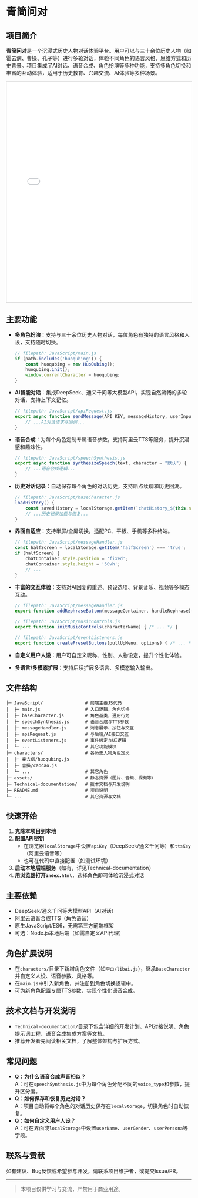 # 青简问对

## 项目简介

**青简问对**是一个沉浸式历史人物对话体验平台。用户可以与三十余位历史人物（如霍去病、曹操、孔子等）进行多轮对话，体验不同角色的语言风格、思维方式和历史背景。项目集成了AI对话、语音合成、角色扮演等多种功能，支持多角色切换和丰富的互动体验，适用于历史教育、兴趣交流、AI体验等多种场景。

<iframe src="index.html" width="100%" height="600" style="border:1px solid #ccc;"></iframe>

## 主要功能

- **多角色扮演**：支持与三十余位历史人物对话，每位角色有独特的语言风格和人设，支持随时切换。

  ```js
  // filepath: JavaScript/main.js
  if (path.includes('huoqubing')) {
      const huoqubing = new HuoQubing();
      huoqubing.init();
      window.currentCharacter = huoqubing;
  }
  ```

- **AI智能对话**：集成DeepSeek、通义千问等大模型API，实现自然流畅的多轮对话，支持上下文记忆。

  ```js
  // filepath: JavaScript/apiRequest.js
  export async function sendMessage(API_KEY, messageHistory, userInput, isRephrase, chatContainer, handleRephrase, callback) {
      // ...AI对话请求与回调...
  }
  ```

- **语音合成**：为每个角色定制专属语音参数，支持阿里云TTS等服务，提升沉浸感和趣味性。

  ```js
  // filepath: JavaScript/speechSynthesis.js
  export async function synthesizeSpeech(text, character = "默认") {
      // ...语音合成逻辑...
  }
  ```

- **历史对话记录**：自动保存每个角色的对话历史，支持断点续聊和历史回溯。

  ```js
  // filepath: JavaScript/baseCharacter.js
  loadHistory() {
      const savedHistory = localStorage.getItem(`chatHistory_${this.name}`);
      // ...历史记录加载与恢复...
  }
  ```

- **界面自适应**：支持半屏/全屏切换，适配PC、平板、手机等多种终端。

  ```js
  // filepath: JavaScript/messageHandler.js
  const halfScreen = localStorage.getItem('halfScreen') === 'true';
  if (halfScreen) {
      chatContainer.style.position = 'fixed';
      chatContainer.style.height = '50vh';
      // ...
  }
  ```

- **丰富的交互体验**：支持对AI回复的重述、预设选项、背景音乐、视频等多模态互动。

  ```js
  // filepath: JavaScript/messageHandler.js
  export function addRephraseButton(messageContainer, handleRephrase) { /* ... */ }

  // filepath: JavaScript/musicControls.js
  export function initMusicControls(characterName) { /* ... */ }

  // filepath: JavaScript/eventListeners.js
  export function createPresetButtons(pullUpMenu, options) { /* ... */ }
  ```

- **自定义用户人设**：用户可自定义昵称、性别、人物设定，提升个性化体验。
- **多语言/多模态扩展**：支持后续扩展多语言、多模态输入输出。

## 文件结构

```
├─ JavaScript/                # 前端主要JS代码
│  ├─ main.js                 # 入口逻辑，角色切换
│  ├─ baseCharacter.js        # 角色基类，通用行为
│  ├─ speechSynthesis.js      # 语音合成与TTS参数
│  ├─ messageHandler.js       # 消息展示、按钮与交互
│  ├─ apiRequest.js           # 与后端/AI接口交互
│  ├─ eventListeners.js       # 事件绑定与UI逻辑
│  └─ ...                     # 其它功能模块
├─ characters/                # 各历史人物角色定义
│  ├─ 霍去病/huoqubing.js
│  ├─ 曹操/caocao.js
│  └─ ...                     # 其它角色
├─ assets/                    # 静态资源（图片、音频、视频等）
├─ Technical-documentation/   # 技术文档与开发说明
├─ README.md                  # 项目说明
└─ ...                        # 其它资源与文档
```

## 快速开始

1. **克隆本项目到本地**
2. **配置API密钥**  
   - 在浏览器`localStorage`中设置`apiKey`（DeepSeek/通义千问等）和`ttsKey`（阿里云语音等）
   - 也可在代码中直接配置（如测试环境）
3. **启动本地后端服务**（如有，详见Technical-documentation）
4. **用浏览器打开`index.html`**，选择角色即可体验沉浸式对话

## 主要依赖

- DeepSeek/通义千问等大模型API（AI对话）
- 阿里云语音合成TTS（角色语音）
- 原生JavaScript/ES6，无需第三方前端框架
- 可选：Node.js本地后端（如需自定义API代理）

## 角色扩展说明

- 在`characters/`目录下新增角色文件（如`李白/libai.js`），继承`BaseCharacter`并自定义人设、语音参数、风格等。
- 在`main.js`中引入新角色，并注册到角色切换逻辑中。
- 可为新角色配置专属TTS参数，实现个性化语音合成。

## 技术文档与开发说明

- `Technical-documentation/`目录下包含详细的开发计划、API对接说明、角色提示词工程、语音合成集成方案等文档。
- 推荐开发者先阅读相关文档，了解整体架构与扩展方式。

## 常见问题

- **Q：为什么语音合成声音相似？**  
  A：可在`speechSynthesis.js`中为每个角色分配不同的`voice_type`和参数，提升区分度。
- **Q：如何保存和恢复历史对话？**  
  A：项目自动将每个角色的对话历史保存在`localStorage`，切换角色时自动恢复。
- **Q：如何自定义用户人设？**  
  A：可在界面或`localStorage`中设置`userName`、`userGender`、`userPersona`等字段。

## 联系与贡献

如有建议、Bug反馈或希望参与开发，请联系项目维护者，或提交Issue/PR。

---

> 本项目仅供学习与交流，严禁用于商业用途。
